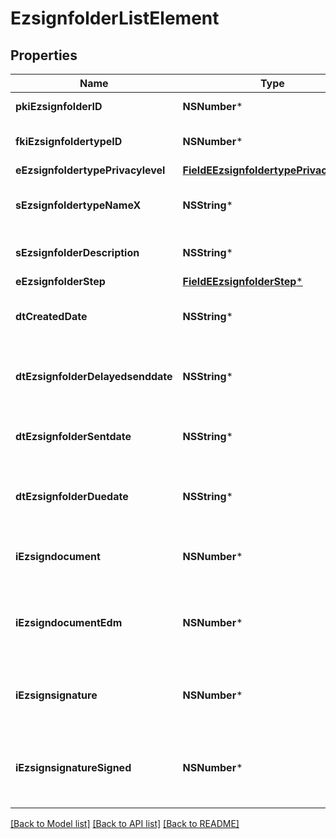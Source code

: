 # EzsignfolderListElement

## Properties
Name | Type | Description | Notes
------------ | ------------- | ------------- | -------------
**pkiEzsignfolderID** | **NSNumber*** | The unique ID of the Ezsignfolder | 
**fkiEzsignfoldertypeID** | **NSNumber*** | The unique ID of the Ezsignfoldertype. | 
**eEzsignfoldertypePrivacylevel** | [**FieldEEzsignfoldertypePrivacylevel***](FieldEEzsignfoldertypePrivacylevel.md) |  | 
**sEzsignfoldertypeNameX** | **NSString*** | The name of the Ezsignfoldertype in the language of the requester | 
**sEzsignfolderDescription** | **NSString*** | The description of the Ezsignfolder | 
**eEzsignfolderStep** | [**FieldEEzsignfolderStep***](FieldEEzsignfolderStep.md) |  | 
**dtCreatedDate** | **NSString*** | The date and time at which the object was created | 
**dtEzsignfolderDelayedsenddate** | **NSString*** | The date and time at which the Ezsignfolder will be sent in the future. | [optional] 
**dtEzsignfolderSentdate** | **NSString*** | The date and time at which the Ezsignfolder was sent the last time. | [optional] 
**dtEzsignfolderDuedate** | **NSString*** | The maximum date and time at which the Ezsignfolder can be signed. | [optional] 
**iEzsigndocument** | **NSNumber*** | The total number of Ezsigndocument in the folder | 
**iEzsigndocumentEdm** | **NSNumber*** | The total number of Ezsigndocument in the folder that were saved in the edm system | 
**iEzsignsignature** | **NSNumber*** | The total number of signature blocks in all Ezsigndocuments in the folder | 
**iEzsignsignatureSigned** | **NSNumber*** | The total number of already signed signature blocks in all Ezsigndocuments in the folder | 

[[Back to Model list]](../README.md#documentation-for-models) [[Back to API list]](../README.md#documentation-for-api-endpoints) [[Back to README]](../README.md)


